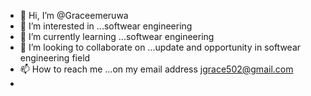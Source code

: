 - 👋 Hi, I’m @Graceemeruwa
- 👀 I’m interested in ...softwear engineering
- 🌱 I’m currently learning ...softwear engineering
- 💞️ I’m looking to collaborate on ...update and opportunity in softwear engineering field
- 📫 How to reach me ...on my email address jgrace502@gmail.com
- 

<!---
Graceemeruwa/Graceemeruwa is a ✨ special ✨ repository because its `README.md` (this file) appears on your GitHub profile.
You can click the Preview link to take a look at your changes.
--->
